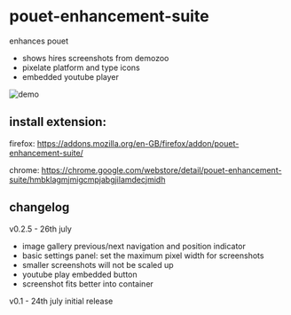# pouet-enhancement-suite
enhances pouet

- shows hires screenshots from demozoo
- pixelate platform and type icons
- embedded youtube player



![demo](https://drastic.net/files/temp/PES.gif)


## install extension:

firefox:
https://addons.mozilla.org/en-GB/firefox/addon/pouet-enhancement-suite/

chrome:
https://chrome.google.com/webstore/detail/pouet-enhancement-suite/hmbklagmjmigcmpjabgjilamdecjmidh

## changelog

v0.2.5 - 26th july 
+ image gallery previous/next navigation and position indicator
+ basic settings panel: set the maximum pixel width for screenshots
+ smaller screenshots will not be scaled up
+ youtube play embedded button
+ screenshot fits better into container

v0.1 - 24th july
initial release
